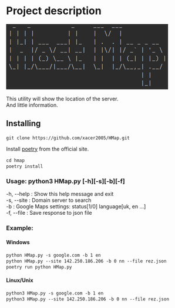 <h1>Project description</h1>

![logo](img/logo.png)

This utility will show the location of the server.  
And little information.

<h2>Installing</h3>
    
    git clone https://github.com/xacer2005/HMap.git

Install [poetry]("https://python-poetry.org/docs/") from the official site.
    
    cd hmap
    poetry install

<h3>Usage: python3 HMap.py [-h][-s][-b][-f]</h3>

-h, --help : Show this help message and exit  
-s, --site : Domain server to search  
-b : Google Maps settings: status[1/0] language[uk, en ...]  
-f, --file : Save response to json file

<h3>Example:</h3>
<h4>Windows</h4>

    python HMap.py -s google.com -b 1 en
    python HMap.py --site 142.250.186.206 -b 0 nn --file rez.json
    poetry run python HMap.py

<h4>Linux/Unix</h4>

    python3 HMap.py -s google.com -b 1 en
    python3 HMap.py --site 142.250.186.206 -b 0 nn --file rez.json
